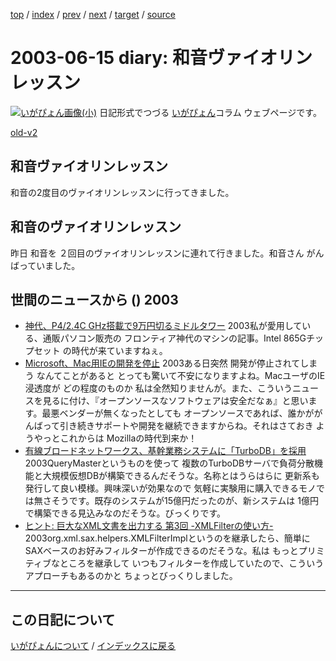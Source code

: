 [top](https://igapyon.github.io/diary/) 
 / [index](https://igapyon.github.io/diary/2003/index.html) 
 / [prev](https://igapyon.github.io/diary/2003/ig030616.html) 
 / [next](https://igapyon.github.io/diary/2003/ig030614.html) 
 / [target](https://igapyon.github.io/diary/2003/ig030615.html) 
 / [source](https://github.com/igapyon/diary/blob/gh-pages/2003/ig030615.html.src.md) 

2003-06-15 diary: 和音ヴァイオリンレッスン
=====================================================================================================
[![いがぴょん画像(小)](https://igapyon.github.io/diary/images/iga200306s.jpg "いがぴょん")](https://igapyon.github.io/diary/memo/memoigapyon.html) 日記形式でつづる [いがぴょん](https://igapyon.github.io/diary/memo/memoigapyon.html)コラム ウェブページです。

[old-v2](ig030615-orig.html)

## 和音ヴァイオリンレッスン

和音の2度目のヴァイオリンレッスンに行ってきました。


## 和音のヴァイオリンレッスン

昨日 和音を ２回目のヴァイオリンレッスンに連れて行きました。和音さん がんばっていました。

## 世間のニュースから () 2003

* [神代、P4/2.4C GHz搭載で9万円切るミドルタワー](http://www.zdnet.co.jp/news/0306/13/njbt_07.html)  2003私が愛用している、通販パソコン販売の フロンティア神代のマシンの記事。Intel 865Gチップセット の時代が来ていますねぇ。
* [Microsoft、Mac用IEの開発を停止](http://www.zdnet.co.jp/news/0306/14/nebt_11.html)  2003ある日突然 開発が停止されてしまう なんてことがあると とっても驚いて不安になりますよね。MacユーザのIE浸透度が どの程度のものか 私は全然知りませんが。また、こういうニュースを見るに付け、『オープンソースなソフトウェアは安全だなぁ』と思います。最悪ベンダーが無くなったとしても オープンソースであれば、誰かががんばって引き続きサポートや開発を継続できますからね。それはさておき ようやっとこれからは Mozillaの時代到来か！
* [有線ブロードネットワークス、基幹業務システムに「TurboDB」を採用](http://www.zdnet.co.jp/enterprise/0306/13/epn21.html)  2003QueryMasterというものを使って 複数のTurboDBサーバで負荷分散機能と大規模仮想DBが構築できるんだそうな。名称とはうらはらに 更新系も発行して良い模様。興味深いが効果なので 気軽に実験用に購入できるモノでは無さそうです。既存のシステムが15億円だったのが、新システムは 1億円で構築できる見込みなのだそうな。びっくりです。
* [ヒント: 巨大なXML文書を出力する 第3回 -XMLFilterの使い方-](http://www-6.ibm.com/jp/developerworks/xml/030613/j_x-tipbigdoc3.html)  2003org.xml.sax.helpers.XMLFilterImplというのを継承したら、簡単にSAXベースのお好みフィルターが作成できるのだそうな。私は もっとプリミティブなところを継承して いつもフィルターを作成していたので、こういうアプローチもあるのかと ちょっとびっくりしました。

----------------------------------------------------------------------------------------------------

## この日記について
[いがぴょんについて](https://igapyon.github.io/diary/memo/memoigapyon.html) / [インデックスに戻る](https://igapyon.github.io/diary/idxall.html)
